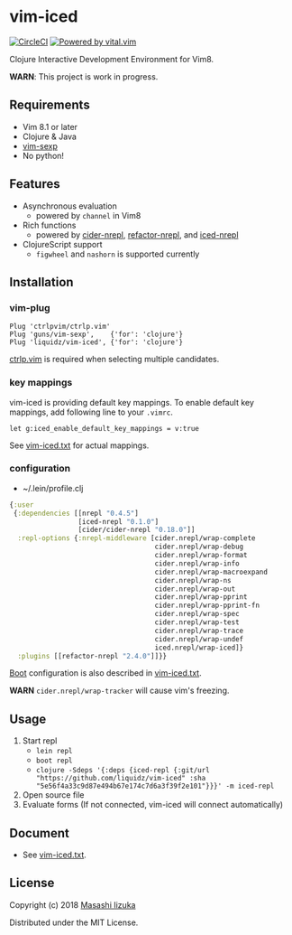 # vim-iced
[![CircleCI](https://circleci.com/gh/liquidz/vim-iced.svg?style=svg)](https://circleci.com/gh/liquidz/vim-iced)
[![Powered by vital.vim](https://img.shields.io/badge/powered%20by-vital.vim-80273f.svg)](https://github.com/vim-jp/vital.vim)

Clojure Interactive Development Environment for Vim8.

**WARN**: This project is work in progress.

## Requirements

 * Vim 8.1 or later
 * Clojure & Java
 * [vim-sexp](https://github.com/guns/vim-sexp)
 * No python!

## Features

 * Asynchronous evaluation
   * powered by `channel` in Vim8
 * Rich functions
   * powered by [cider-nrepl](https://github.com/clojure-emacs/cider-nrepl), [refactor-nrepl](https://github.com/clojure-emacs/refactor-nrepl), and [iced-nrepl](https://github.com/liquidz/iced-nrepl)
 * ClojureScript support
   * `figwheel` and `nashorn` is supported currently

## Installation

### vim-plug

```
Plug 'ctrlpvim/ctrlp.vim'
Plug 'guns/vim-sexp',    {'for': 'clojure'}
Plug 'liquidz/vim-iced', {'for': 'clojure'}
```

[ctrlp.vim](https://github.com/ctrlpvim/ctrlp.vim) is required when selecting multiple candidates.

### key mappings

vim-iced is providing default key mappings.
To enable default key mappings, add following line to your `.vimrc`.

```
let g:iced_enable_default_key_mappings = v:true
```

See [vim-iced.txt](./doc/vim-iced.txt) for actual mappings.

### configuration

* ~/.lein/profile.clj
```clj
{:user
 {:dependencies [[nrepl "0.4.5"]
                 [iced-nrepl "0.1.0"]
                 [cider/cider-nrepl "0.18.0"]]
  :repl-options {:nrepl-middleware [cider.nrepl/wrap-complete
                                    cider.nrepl/wrap-debug
                                    cider.nrepl/wrap-format
                                    cider.nrepl/wrap-info
                                    cider.nrepl/wrap-macroexpand
                                    cider.nrepl/wrap-ns
                                    cider.nrepl/wrap-out
                                    cider.nrepl/wrap-pprint
                                    cider.nrepl/wrap-pprint-fn
                                    cider.nrepl/wrap-spec
                                    cider.nrepl/wrap-test
                                    cider.nrepl/wrap-trace
                                    cider.nrepl/wrap-undef
                                    iced.nrepl/wrap-iced]}
  :plugins [[refactor-nrepl "2.4.0"]]}}
```

[Boot](https://github.com/boot-clj/boot) configuration is also described in [vim-iced.txt](./doc/vim-iced.txt).

**WARN** `cider.nrepl/wrap-tracker` will cause vim's freezing.

## Usage

  1. Start repl
     - `lein repl`
     - `boot repl`
     - `clojure -Sdeps '{:deps {iced-repl {:git/url "https://github.com/liquidz/vim-iced" :sha "5e56f4a33c9d87e494b67e174c7d6a3f39f2e101"}}}' -m iced-repl`
  2. Open source file
  3. Evaluate forms (If not connected, vim-iced will connect automatically)

## Document

  * See [vim-iced.txt](./doc/vim-iced.txt).

## License

Copyright (c) 2018 [Masashi Iizuka](http://twitter.com/uochan)

Distributed under the MIT License.
